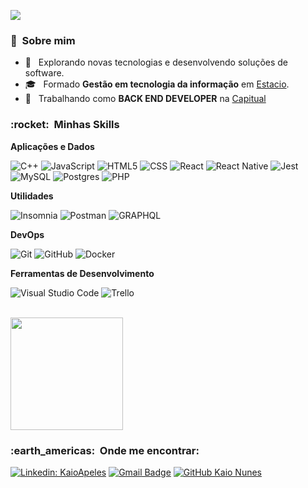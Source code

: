 
![](https://komarev.com/ghpvc/?username=KaioANunes&color=006bed)

<h3> 👨 &nbsp;Sobre mim </h3>

- 🤔 &nbsp; Explorando novas tecnologias e desenvolvendo soluções de software.
- 🎓 &nbsp; Formado **Gestão em tecnologia da informação** em <a href="https://estacio.br/">Estacio</a>.
- 💼 &nbsp; Trabalhando como **BACK END DEVELOPER** na <a href="https://www.linkedin.com/company/capitual/mycompany">Capitual</a>

<h3> :rocket: &nbsp;Minhas Skills </h3>

**Aplicações e Dados**

  ![C++](https://img.shields.io/badge/-C++-333333?style=flat&logo=C%2B%2B&logoColor=00599C)
  ![JavaScript](https://img.shields.io/badge/-JavaScript-333333?style=flat&logo=javascript)
  ![HTML5](https://img.shields.io/badge/-HTML5-333333?style=flat&logo=HTML5)
  ![CSS](https://img.shields.io/badge/-CSS-333333?style=flat&logo=CSS3&logoColor=1572B6)
  ![React](https://img.shields.io/badge/-React-333333?style=flat&logo=react)
  ![React Native](https://img.shields.io/badge/-React%20Native-333333?style=flat&logo=react)
  ![Jest](https://img.shields.io/badge/-Jest-333333?style=flat&logo=jest)
  ![MySQL](https://img.shields.io/badge/-MySQL-333333?style=flat&logo=mysql)
  ![Postgres](https://img.shields.io/badge/-Postgres-333333?style=flat&logo=postgres)
  ![PHP](https://img.shields.io/badge/-PHP-333333?style=flat&logo=php)

**Utilidades**

  ![Insomnia](https://img.shields.io/badge/-Insomnia-333333?style=flat&logo=insomnia)
  ![Postman](https://img.shields.io/badge/-Postman-333333?style=flat&logo=postman)
  ![GRAPHQL](https://img.shields.io/badge/-GraphQl-333333?style=flat&logo=graphql)
  

**DevOps**

  ![Git](https://img.shields.io/badge/-Git-333333?style=flat&logo=git)
  ![GitHub](https://img.shields.io/badge/-GitHub-333333?style=flat&logo=github)
  ![Docker](https://img.shields.io/badge/-Docker-333333?style=flat&logo=docker)

**Ferramentas de Desenvolvimento**

  ![Visual Studio Code](https://img.shields.io/badge/-Visual%20Studio%20Code-333333?style=flat&logo=visual-studio-code&logoColor=007ACC)
  ![Trello](https://img.shields.io/badge/-Trello-333333?style=flat&logo=trello&logoColor=007ACC)

<br/>

<a href="https://github.com/KaioApeles">
  <img height="180em" src="https://github-readme-stats.vercel.app/api?username=KaioApeles&theme=dracula&show_icons=true" />
</a>

<br/>

<h3> :earth_americas: &nbsp;Onde me encontrar: </h3> 

[![Linkedin: KaioApeles](https://img.shields.io/badge/-KaioNunes-blue?style=flat-square&logo=Linkedin&logoColor=white&link=https://www.linkedin.com/in/kaio-apeles-13781b110/)](https://www.linkedin.com/in/kaio-apeles-13781b110/)
[![Gmail Badge](https://img.shields.io/badge/-kaioapeles@gmail.com-006bed?style=flat-square&logo=Gmail&logoColor=white&link=mailto:kaioapeles@gmail.com)](mailto:kaioapeles@gmail.com)
[![GitHub Kaio Nunes]( https://img.shields.io/github/followers/KaioApeles?label=follow&style=social)](https://github.com/KaioApeles)
